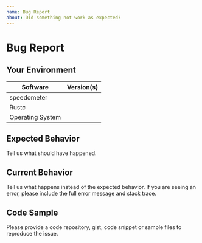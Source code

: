 ```yaml
---
name: Bug Report
about: Did something not work as expected?
---
```


# Bug Report
## Your Environment
| Software         | Version(s) |
| ---------------- | ---------- |
| speedometer      |
| Rustc            |
| Operating System |

## Expected Behavior
Tell us what should have happened.

## Current Behavior
Tell us what happens instead of the expected behavior. If you are seeing an
error, please include the full error message and stack trace.

## Code Sample
Please provide a code repository, gist, code snippet or sample files to
reproduce the issue.
